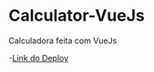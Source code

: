 # Calculator-VueJs
Calculadora feita com VueJs

-[Link do Deploy]('https://kind-hopper-922dff.netlify.app/')
